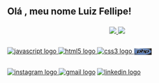 <h2 align="left">Olá , meu nome Luiz Fellipe!</h2>

###

<div align="center">
  <a href="https://github.com/luizf7llipe">
  <img height="180em" src="https://github-readme-stats.vercel.app/api?username=luizf7llipe&show_icons=true&theme=dracula&include_all_commits=true&count_private=true"/>
  <img height="180em" src="https://github-readme-stats.vercel.app/api/top-langs/?username=luizf7llipe&layout=compact&langs_count=7&theme=dracula"/>
</div>

###


###

<div align="left">
  <img src="https://cdn.jsdelivr.net/gh/devicons/devicon/icons/javascript/javascript-original.svg" height="30" width="42" alt="javascript logo"  />
  <!-- <img src="https://cdn.jsdelivr.net/gh/devicons/devicon/icons/typescript/typescript-plain.svg" height="30" width="42" alt="typescript logo"  /> 
  <img src="https://cdn.jsdelivr.net/gh/devicons/devicon/icons/react/react-original.svg" height="30" width="42" alt="react logo"  /> -->
  <img src="https://cdn.jsdelivr.net/gh/devicons/devicon/icons/html5/html5-original.svg" height="30" width="42" alt="html5 logo"  />
  <img src="https://cdn.jsdelivr.net/gh/devicons/devicon/icons/css3/css3-original.svg" height="30" width="42" alt="css3 logo"  />
  <img align="center" a height="30" width="42" src="https://raw.githubusercontent.com/devicons/devicon/master/icons/php/php-original.svg">
  <!-- <img src="https://cdn.jsdelivr.net/gh/devicons/devicon/icons/python/python-original.svg" height="30" width="42" alt="python logo"  />
  <img src="https://cdn.jsdelivr.net/gh/devicons/devicon/icons/csharp/csharp-original.svg" height="30" width="42" alt="csharp logo"  /> -->
</div>

###

<div align="left">
  
  <a href = "https://www.instagram.com/luizfellipe.og/"><img src="https://img.shields.io/static/v1?message=Instagram&logo=instagram&label=&color=E4405F&logoColor=white&labelColor=&style=for-the-badge" height="35" alt="instagram logo"  />
  <a href = "[mailto:luizfelliipe.777@gmail.com](https://mail.google.com/mail/u/0/?tab=im#inbox?compose=CllgCJNsMWdPWQJPHnBGTHccqpdxbdMxXqvPztHfSTbDbNvjglGHrSPZtqJKJNQfnQxkKFxlJxq)"><img src="https://img.shields.io/static/v1?message=Gmail&logo=gmail&label=&color=D14836&logoColor=white&labelColor=&style=for-the-badge" height="35" alt="gmail logo"  /></a>
  <a href="https://www.linkedin.com/in/luizfellipeog/" target="_blank"><img src="https://img.shields.io/static/v1?message=LinkedIn&logo=linkedin&label=&color=0077B5&logoColor=white&labelColor=&style=for-the-badge" height="35" alt="linkedin logo"  /></a>
</div>

###

<br clear="both">

###
